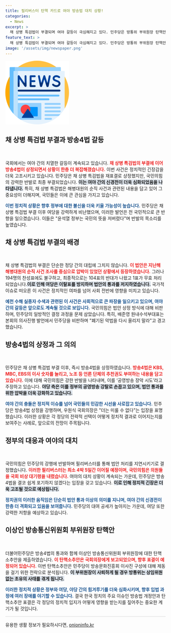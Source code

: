 ```yaml
---
title: 필리버스터 탄핵 카드로 여야 방송법 대치 상황!
categories:
  - News
excerpt: >
  채 상병 특검법이 부결되며 여야 갈등이 극심해지고 있다. 민주당은 방통위 부위원장 탄핵안을 제출하고 방송4법 통과를 추진 중인 반면, 국민의힘은 필리버스터로 맞서며 대치 상황이 이어지고 있다. 국론 분열이 심화되는 가운데, 향후 결론에 관심이 집중된다.
feature_text: >
  채 상병 특검법이 부결되며 여야 갈등이 극심해지고 있다. 민주당은 방통위 부위원장 탄핵안을 제출하고 방송4법 통과를 추진 중인 반면, 국민의힘은 필리버스터로 맞서며 대치 상황이 이어지고 있다. 국론 분열이 심화되는 가운데, 향후 결론에 관심이 집중된다.
image: '/assets/img/newspaper.png'
---
```


<p><img src="/assets/img/newspaper.png" alt="kimp 속보" /></p>

<h2 data-ke-size="size26">채 상병 특검법 부결과 방송4법 갈등</h2>

<p data-ke-size="size16">&nbsp;</p>

<p>국회에서는 여야 간의 치열한 갈등이 계속되고 있습니다. <b><span style="color: #ee2323;">채 상병 특검법의 부결에 이어 방송4법이 상정되면서 상황이 한층 더 복잡해졌습니다.</span></b> 이번 사건은 정치적인 긴장감을 더욱 고조시키고 있습니다. 민주당은 채 상병 특검법을 재표결로 상정했지만, 국민의힘의 강력한 반발로 최종 부결되었습니다. <b><span style="background-color: #21538527;">이는 여야 간의 신경전이 더욱 심화되었음을 나타냅니다.</span></b> 특히, 채 상병 특검법은 해병대원의 순직 사건과 관련된 내용을 담고 있어 그 중요성이 더해지며, 국민들은 이에 큰 관심을 가지고 있습니다. </p>

<p><b><span style="color: #1a5490;">이번 정치적 상황은 향후 정부에 대한 불신을 더욱 키울 가능성이 높습니다.</span></b> 민주당은 채 상병 특검법 부결 이후 여당을 강력하게 비난했으며, 이러한 발언은 전 국민적으로 큰 반향을 일으켰습니다. 이들은 "윤석열 정부는 국민의 뜻을 저버렸다"며 반발의 목소리를 높였습니다.</p>

<h2 data-ke-size="size26">채 상병 특검법 부결의 배경</h2>

<p data-ke-size="size16">&nbsp;</p>

<p>채 상병 특검법의 부결은 단순한 정당 간의 대립에 그치지 않습니다. <b><span style="color: #ee2323;">이 법안은 지난해 해병대원의 순직 사건 조사를 중심으로 압박이 있었던 상황에서 등장하였습니다.</span></b> 그러나 194명의 찬성표에도 불구하고, 최종적으로는 104표의 반대가 나왔고 1표가 무효 처리되었습니다.<b><span style="background-color: #21538527;">이로 인해 여당은 이탈표를 방지하며 법안의 통과를 저지하였습니다.</span></b> 국가적 이슈로 떠오른 이 사건은 정치적인 여파를 넘어 사회 전반에 영향을 미치고 있습니다. </p>

<p><b><span style="color: #1a5490;">예천 수해 실종자 수색과 관련된 이 사건은 사회적으로 큰 파장을 일으키고 있으며, 여야 간의 갈등은 앞으로도 계속될 것으로 보입니다.</span></b> 국민의힘은 법안 상정 방식에 대해 비판하며, 민주당의 일방적인 결정 과정을 문제 삼았습니다. 특히, 배준영 원내수석부대표는 본회의 의사진행 발언에서 민주당을 비판하며 "폐기된 악법을 다시 올리지 말라"고 경고했습니다.</p>

<h2 data-ke-size="size26">방송4법의 상정과 그 의의</h2>

<p data-ke-size="size16">&nbsp;</p>

<p>민주당은 채 상병 특검법 부결 이후, 즉시 방송4법을 상정하였습니다. <b><span style="color: #ee2323;">방송4법은 KBS, MBC, EBS의 이사 숫자를 늘리고, 노조 등 언론 단체의 추천권도 부여하는 내용을 담고 있습니다.</span></b> 이에 대해 국민의힘은 강한 반발을 나타내며, 이를 ‘공영방송 장악 시도’라고 주장하고 있습니다. <b><span style="background-color: #21538527;">야당 측은 이를 정부의 공영방송 강탈로 손꼽고 있으며, 법안 통과를 위한 압박을 더욱 강화하고 있습니다.</span></b></p>

<p><b><span style="color: #1a5490;">여야 간의 충돌은 정치적 이슈를 넘어 국민들의 민감한 시선을 사로잡고 있습니다.</span></b> 민주당은 방송4법 상정을 강행하며, 우원식 국회의장은 "더는 미룰 수 없다"는 입장을 표명했습니다. 이러한 상황은 각 정당의 전략적 선택이 어떻게 정치적 결과로 이어지는지를 보여주는 사례로, 앞으로의 전망이 주목됩니다.</p>

<h2 data-ke-size="size26">정부의 대응과 여야의 대치</h2>

<p data-ke-size="size16">&nbsp;</p>

<p>국민의힘은 민주당의 강행에 반발하며 필리버스터를 통해 법안 처리를 지연시키기로 결정했습니다. <b><span style="color: #ee2323;">이러한 필리버스터는 최소 4박 5일간 이어질 예정이며, 국민의힘은 의원들을 국회 비상 대기령을 내렸습니다.</span></b> 여야의 대치 상황이 계속되는 가운데, 민주당은 방송4법을 결코 쉽게 포기하지 않겠다는 입장을 갖고 있습니다. <b><span style="background-color: #21538527;">이로 인해 정치적 긴장은 더욱 고조될 것으로 예상됩니다.</span></b></p>

<p><b><span style="color: #1a5490;">정치권의 이러한 움직임은 단순히 법안 통과 이상의 의미를 지니며, 여야 간의 신경전이 한층 더 격화되고 있음을 보여줍니다.</span></b> 민주당의 대여 공세가 높아지는 가운데, 여당 또한 강력한 저항을 예상하고 있습니다. </p>

<h2 data-ke-size="size26">이상인 방송통신위원회 부위원장 탄핵안</h2>

<p data-ke-size="size16">&nbsp;</p>

<p>더불어민주당은 방송4법의 통과와 함께 이상인 방송통신위원회 부위원장에 대한 탄핵소추안을 제출하였습니다. <b><span style="color: #ee2323;">이 탄핵소추안은 국회의장에게 보고되었으며, 향후 표결이 예정되어 있습니다.</span></b> 이번 탄핵소추안은 민주당이 방송문화진흥회 이사진 구성에 대해 제동을 걸기 위한 전략으로 분석됩니다. <b><span style="background-color: #21538527;">이 부위원장이 사퇴하게 될 경우 방통위는 상임위원 없는 초유의 사태를 겪게 됩니다.</span></b> </p>

<p><b><span style="color: #1a5490;">이러한 정치적 상황은 정부와 여당, 야당 간의 힘겨루기를 더욱 심화시키며, 향후 입법 과정에 여러 장애를 야기할 수 있습니다.</span></b> 결국 한국 정치의 주요 이슈인 방송법 개정안과 탄핵소추안 표결은 각 정당의 정치적 입지가 어떻게 영향을 받는지를 짚어주는 중요한 계기가 될 것입니다. </p>

<p><hr style="height: 3px; border-width: 0; color: #eee; background-color: #eee;"></hr></p>
유용한 생활 정보가 필요하시다면, <a href="https://onioninfo.kr" rel="dofollow">onioninfo.kr</a>


